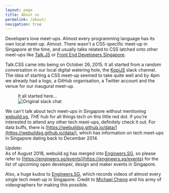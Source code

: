 ```yaml
---
layout: page
title: About us
permalink: /about/
navigation: true
---
```

Developers love meet-ups. Almost every programming language has its own local meet-up. Almost. There wasn't a CSS-specific meet-up in Singapore at the time, and usually talks related to CSS latched onto other meet-ups like [Talk.JS](http://www.meetup.com/Singapore-JS/) or [Front End Developers Singapore](http://feds.strikingly.com/).

Talk.CSS came into being on October 26, 2015. It all started from a random conversation in our local digital watering hole, the [KopiJS](http://kopijs.org/) slack channel. The idea of starting a CSS meet-up seemed to take quite well and by 4pm we already had a logo, a GitHub organisation, a Twitter account and the venue for our inaugural meet-up.

<figure class="c-content__fig">
    <figcaption>It all started here...</figcaption>
    <img src="{{ site.url }}/assets/img/about-origin.jpeg" srcset="{{ site.url }}/assets/img/about-origin@2x.jpg 2x" alt="Original slack chat"/>
</figure>

We can't talk about tech meet-ups in Singapore without mentioning [webuild.sg](https://webuild.sg/), *THE* hub for all things tech on this little red dot. If you're interested to attend any other tech meet-ups, definitely check it out. For data buffs, there is [https://webuildsg.github.io/data/](https://webuildsg.github.io/data/), which has information on tech meet-ups in Singapore dating back to December 2014.

*Update:*  
As of August 2018, webuild.sg has merged into [Engineers.SG](https://engineers.sg/), so please refer to [https://engineers.sg/events](https://engineers.sg/events) for the list of upcoming open developer, design and maker events in Singapore.

Also, a huge kudos to [Engineers.SG](https://engineers.sg/), which records videos of almost every single tech meet-up in Singapore. Credit to [Michael Cheng](https://twitter.com/coderkungfu) and his army of videographers for making this possible.
